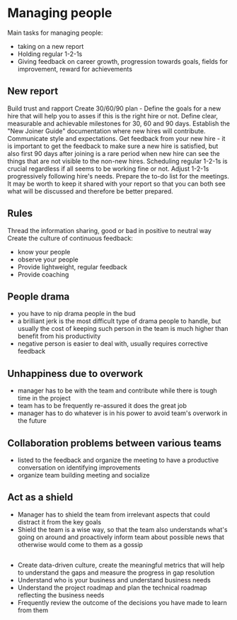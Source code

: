 # Managing people
Main tasks for managing people:
* taking on a new report
* Holding regular 1-2-1s
* Giving feedback on career growth, progression towards goals, fields for improvement, reward for achievements


## New report
Build trust and rapport
Create 30/60/90 plan - Define the goals for a new hire that will help you to asses if this is the right hire or not. Define clear, measurable and achievable milestones for 30, 60 and 90 days.
Establish the "New Joiner Guide" documentation where new hires will contribute.
Communicate style and expectations.
Get feedback from your new hire - it is important to get the feedback to make sure a new hire is satisfied, but also first 90 days after joining is a rare period when new hire can see the things that are not visible to the non-new hires.
Scheduling regular 1-2-1s is crucial regardless if all seems to be working fine or not.
Adjust 1-2-1s progressively following hire's needs.
Prepare the to-do list for the meetings. It may be worth to keep it shared with your report so that you can both see what will be discussed and therefore be better prepared.

## Rules
Thread the information sharing, good or bad in positive to neutral way
Create the culture of continuous feedback:
* know your people
* observe your people
* Provide lightweight, regular feedback
* Provide coaching

## People drama
* you have to nip drama people in the bud
* a brilliant jerk is the most difficult type of drama people to handle, but usually the cost of keeping such person
in the team is much higher than benefit from his productivity
* negative person is easier to deal with, usually requires corrective feedback

## Unhappiness due to overwork
* manager has to be with the team and contribute while there is tough time in the project
* team has to be frequently re-assured it does the great job
* manager has to do whatever is in his power to avoid team's overwork in the future

## Collaboration problems between various teams
* listed to the feedback and organize the meeting to have a productive conversation on identifying improvements
* organize team building meeting and socialize

## Act as a shield
* Manager has to shield the team from irrelevant aspects that could distract it from the key goals
* Shield the team is a wise way, so that the team also understands what's going on around and proactively inform 
team about possible news that otherwise would come to them as a gossip

## 
* Create data-driven culture, create the meaningful metrics that will help to understand the gaps and measure the 
progress in gap resolution
* Understand who is your business and understand business needs
* Understand the project roadmap and plan the technical roadmap reflecting the business needs
* Frequently review the outcome of the decisions you have made to learn from them
 